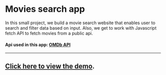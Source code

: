 # Movies search app

In this small project, we build a movie search website that enables user to search and filter data based on input. Also, we get to work with Javascript fetch API to fetch movies from a public api.


#### Api used in this app: [OMDb API](omdbapi.com)

---
## [Click here to view the demo](https://IbtisamZ.github.io/Movies-search-app).
